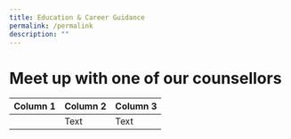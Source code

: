 ```yaml
---
title: Education & Career Guidance
permalink: /permalink
description: ""
---
```

# Meet up with one of our counsellors 



| Column 1 | Column 2 | Column 3 |
| -------- | -------- | -------- |
|    | Text     | Text     |